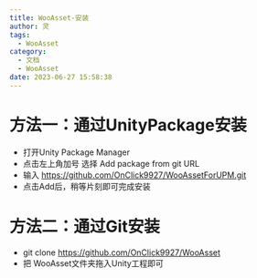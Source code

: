 ```yaml
---
title: WooAsset-安装
author: 灵
tags:
  - WooAsset
category:
  - 文档
  - WooAsset
date: 2023-06-27 15:58:38
---
```

# 方法一：通过UnityPackage安装
* 打开Unity Package Manager
* 点击左上角加号 选择 Add package from git URL
* 输入 https://github.com/OnClick9927/WooAssetForUPM.git
* 点击Add后，稍等片刻即可完成安装

# 方法二：通过Git安装
* git clone https://github.com/OnClick9927/WooAsset
* 把 WooAsset文件夹拖入Unity工程即可


